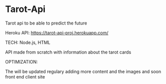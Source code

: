 # Tarot-Api

Tarot api to be able to predict the future

Heroku API: https://tarot-api-proj.herokuapp.com/

TECH: Node.js, HTML

API made from scratch with information about the tarot cards 

OPTIMIZATION:

The will be updated regulary adding more content and the images and soon front end client site 
